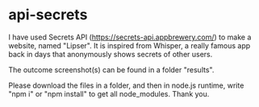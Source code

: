 # api-secrets
I have used Secrets API (https://secrets-api.appbrewery.com/) to make a website, named "Lipser". It is inspired from Whisper, a really famous app back in days that anonymously shows secrets of other users.

The outcome screenshot(s) can be found in a folder "results".

Please download the files in a folder, and then in node.js runtime, write "npm i" or "npm install" to get all node_modules. Thank you.
